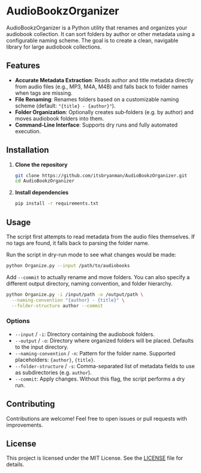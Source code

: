 # AudioBookzOrganizer

AudioBookzOrganizer is a Python utility that renames and organizes your audiobook collection. It can sort folders by author or other metadata using a configurable naming scheme. The goal is to create a clean, navigable library for large audiobook collections.

## Features

* **Accurate Metadata Extraction**: Reads author and title metadata directly from audio files (e.g., MP3, M4A, M4B) and falls back to folder names when tags are missing.
* **File Renaming**: Renames folders based on a customizable naming scheme (default: `"{title} - {author}"`).
* **Folder Organization**: Optionally creates sub‑folders (e.g. by author) and moves audiobook folders into them.
* **Command-Line Interface**: Supports dry runs and fully automated execution.

## Installation

1. **Clone the repository**
   ```bash
   git clone https://github.com/itsbryanman/AudioBookzOrganizer.git
   cd AudioBookzOrganizer
   ```
2. **Install dependencies**
   ```bash
   pip install -r requirements.txt
   ```

## Usage

The script first attempts to read metadata from the audio files themselves. If no tags are found, it falls back to parsing the folder name.

Run the script in dry-run mode to see what changes would be made:

```bash
python Organize.py --input /path/to/audiobooks
```

Add `--commit` to actually rename and move folders. You can also specify a different output directory, naming convention, and folder hierarchy.

```bash
python Organize.py -i /input/path -o /output/path \
  --naming-convention "{author} - {title}" \
  --folder-structure author --commit
```

### Options

* `--input` / `-i`: Directory containing the audiobook folders.
* `--output` / `-o`: Directory where organized folders will be placed. Defaults to the input directory.
* `--naming-convention` / `-n`: Pattern for the folder name. Supported placeholders: `{author}`, `{title}`.
* `--folder-structure` / `-s`: Comma-separated list of metadata fields to use as subdirectories (e.g. `author`).
* `--commit`: Apply changes. Without this flag, the script performs a dry run.

## Contributing

Contributions are welcome! Feel free to open issues or pull requests with improvements.

## License

This project is licensed under the MIT License. See the [LICENSE](LICENSE) file for details.
